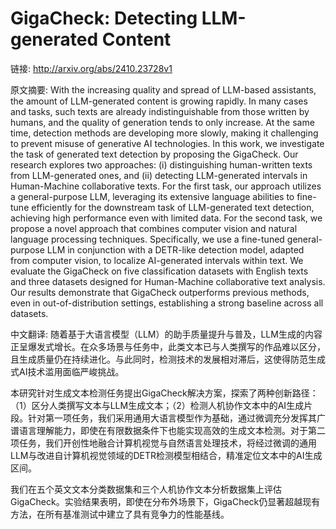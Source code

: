 # GigaCheck: Detecting LLM-generated Content

链接: http://arxiv.org/abs/2410.23728v1

原文摘要:
With the increasing quality and spread of LLM-based assistants, the amount of
LLM-generated content is growing rapidly. In many cases and tasks, such texts
are already indistinguishable from those written by humans, and the quality of
generation tends to only increase. At the same time, detection methods are
developing more slowly, making it challenging to prevent misuse of generative
AI technologies.
  In this work, we investigate the task of generated text detection by
proposing the GigaCheck. Our research explores two approaches: (i)
distinguishing human-written texts from LLM-generated ones, and (ii) detecting
LLM-generated intervals in Human-Machine collaborative texts. For the first
task, our approach utilizes a general-purpose LLM, leveraging its extensive
language abilities to fine-tune efficiently for the downstream task of
LLM-generated text detection, achieving high performance even with limited
data. For the second task, we propose a novel approach that combines computer
vision and natural language processing techniques. Specifically, we use a
fine-tuned general-purpose LLM in conjunction with a DETR-like detection model,
adapted from computer vision, to localize AI-generated intervals within text.
  We evaluate the GigaCheck on five classification datasets with English texts
and three datasets designed for Human-Machine collaborative text analysis. Our
results demonstrate that GigaCheck outperforms previous methods, even in
out-of-distribution settings, establishing a strong baseline across all
datasets.

中文翻译:
随着基于大语言模型（LLM）的助手质量提升与普及，LLM生成的内容正呈爆发式增长。在众多场景与任务中，此类文本已与人类撰写的作品难以区分，且生成质量仍在持续进化。与此同时，检测技术的发展相对滞后，这使得防范生成式AI技术滥用面临严峻挑战。

本研究针对生成文本检测任务提出GigaCheck解决方案，探索了两种创新路径：（1）区分人类撰写文本与LLM生成文本；（2）检测人机协作文本中的AI生成片段。针对第一项任务，我们采用通用大语言模型作为基础，通过微调充分发挥其广谱语言理解能力，即使在有限数据条件下也能实现高效的生成文本检测。对于第二项任务，我们开创性地融合计算机视觉与自然语言处理技术，将经过微调的通用LLM与改进自计算机视觉领域的DETR检测模型相结合，精准定位文本中的AI生成区间。

我们在五个英文文本分类数据集和三个人机协作文本分析数据集上评估GigaCheck。实验结果表明，即使在分布外场景下，GigaCheck仍显著超越现有方法，在所有基准测试中建立了具有竞争力的性能基线。
